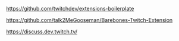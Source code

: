 https://github.com/twitchdev/extensions-boilerplate

https://github.com/talk2MeGooseman/Barebones-Twitch-Extension

https://discuss.dev.twitch.tv/
